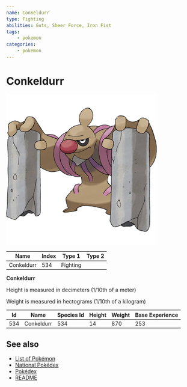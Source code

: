 ```yaml
---
name: Conkeldurr
type: Fighting
abilities: Guts, Sheer Force, Iron Fist
tags:
    - pokemon
categories:
    - pokemon
---
```


# Conkeldurr


![Conkeldurr](images/534.png)

| **Name** | **Index** | **Type 1** | **Type 2** |
|----|----|----|----|
| Conkeldurr | 534 | Fighting  |  |

**Conkeldurr** 


Height is measured in decimeters (1/10th of a meter)

Weight is measured in hectograms (1/10th of a kilogram)

| **Id** | **Name** | **Species Id** | **Height** | **Weight** | **Base Experience** |
|--------|----------|----------------|------------|------------|---------------------|
| 534 | Conkeldurr | 534 | 14 | 870 | 253 |


## See also

- [List of Pokémon](../pokemon.md)
- [National Pokédex](../national_pokedex.md)
- [Pokédex](../pokedex.md)
- [README](../README.md)
